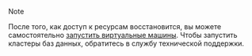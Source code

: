    > [!NOTE]
   >
   > После того, как доступ к ресурсам восстановится, вы можете самостоятельно [запустить виртуальные машины](../../compute/operations/vm-control/vm-stop-and-start.md). Чтобы запустить кластеры баз данных, обратитесь в службу технической поддержки.


